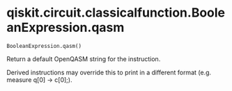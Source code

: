 # qiskit.circuit.classicalfunction.BooleanExpression.qasm

`BooleanExpression.qasm()`

Return a default OpenQASM string for the instruction.

Derived instructions may override this to print in a different format (e.g. measure q\[0] -> c\[0];).
